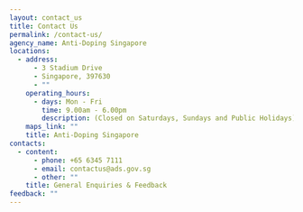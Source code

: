 ```yaml
---
layout: contact_us
title: Contact Us
permalink: /contact-us/
agency_name: Anti-Doping Singapore
locations:
  - address:
      - 3 Stadium Drive
      - Singapore, 397630
      - ""
    operating_hours:
      - days: Mon - Fri
        time: 9.00am - 6.00pm
        description: (Closed on Saturdays, Sundays and Public Holidays)
    maps_link: ""
    title: Anti-Doping Singapore
contacts:
  - content:
      - phone: +65 6345 7111
      - email: contactus@ads.gov.sg
      - other: ""
    title: General Enquiries & Feedback
feedback: ""
---
```


